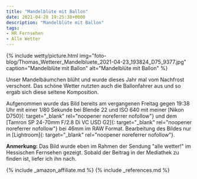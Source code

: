 ```yaml
---
title: "Mandelblüte mit Ballon"
date: 2021-04-28 19:25:38+0000
description: "Mandelblüte mit Ballon"
tags:
- HR Fernsehen
- Alle Wetter
---
```

{% include wetty/picture.html img="foto-blog/Thomas_Wetterer_Mandelbluete_2021-04-23_193824_D75_9377.jpg" caption="Mandelblüte mit Ballon" alt="Mandelblüte mit Ballon" %}

Unser Mandelbäumchen blüht und wurde dieses Jahr mal vom Nachfrost verschont. Das schöne Wetter nutzten auch die Ballonfahrer aus und so ergab sich diese seltene Komposition.

Aufgenommen wurde das Bild bereits am vergangenen Freitag gegen 19:38 Uhr mit einer 1/80 Sekunde bei Blende 22 und ISO 640 mit meiner [Nikon D750]{: target="_blank" rel="noopener noreferrer nofollow"} und dem [Tamron SP 24-70mm F/2.8 Di VC USD G2]{: target="_blank" rel="noopener noreferrer nofollow"} bei 46mm im RAW Format. Bearbeitung des Bildes nur in [Lightroom]{: target="_blank" rel="noopener noreferrer nofollow"}.

**Anmerkung:** Das Bild wurde eben im Rahmen der Sendung "alle wetter!" im Hessischen Fernsehen gezeigt. 
Sobald der Beitrag in der Mediathek zu finden ist, liefer ich ihn nach.

{% include _amazon_affiliate.md %}
{% include _references.md %}
